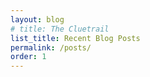 ```yaml
---
layout: blog
# title: The Cluetrail 
list_title: Recent Blog Posts
permalink: /posts/
order: 1
---
```

